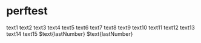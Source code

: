 # perftest
text1
text2
text3
text4
text5
text6
text7
text8
text9
text10
text11
text12
text13
text14
text15
$text{lastNumber}
$text{lastNumber}
